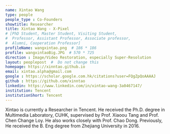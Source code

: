 ```yaml
---
name: Xintao Wang
type: people
people_type : Co-Founders
showtitle: Researcher
title: Xintao Wang - X-Pixel
# [PhD Student, Master Student, Visiting Student,
#  Professor, Assistant Professor, Associate professor,
#  Alumni, Cooperation Professor]
profileName: wangxintao.png  # 186 * 186
profile: wangxintaoBig.JPG  # 570 * 725
direction : Image/Video Restoration, especially Super-Resolution
layout: peoplepost  #  Do not change this
homepage: https://xinntao.github.io
email: xintao.alpha@gmail.com
google : https://scholar.google.com.hk/citations?user=FQgZpQoAAAAJ
github : https://github.com/xinntao
linkedin: https://www.linkedin.com/in/xintao-wang-3a0467147/
institution: Tencent
institutionShort: Tencent
---
```


Xintao is currently a Researcher in Tencent. He received the Ph.D. degree in Multimedia Laboratory, CUHK, supervised by Prof. Xiaoou Tang and Prof. Chen Change Loy. He also works closely with Prof. Chao Dong. Previously, He received the B. Eng degree from Zhejiang University in 2016.
